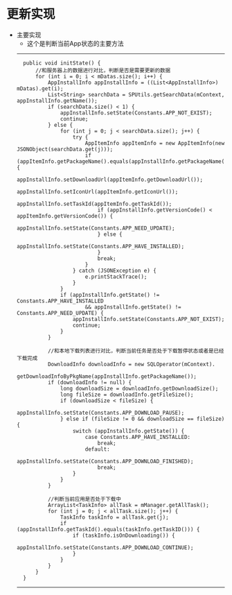 # 更新实现

- 主要实现
  - 这个是判断当前App状态的主要方法
  ***
        public void initState() {
            //和服务器上的数据进行对比，判断是否是需要更新的数据
            for (int i = 0; i < mDatas.size(); i++) {
                AppInstallInfo appInstallInfo = ((List<AppInstallInfo>) mDatas).get(i);
                List<String> searchData = SPUtils.getSearchData(mContext, appInstallInfo.getName());
                if (searchData.size() < 1) {
                    appInstallInfo.setState(Constants.APP_NOT_EXIST);
                    continue;
                } else {
                    for (int j = 0; j < searchData.size(); j++) {
                        try {
                            AppItemInfo appItemInfo = new AppItemInfo(new JSONObject(searchData.get(j)));
                            if (appItemInfo.getPackageName().equals(appInstallInfo.getPackageName())) {
                                appInstallInfo.setDownloadUrl(appItemInfo.getDownloadUrl());
                                appInstallInfo.setIconUrl(appItemInfo.getIconUrl());
                                appInstallInfo.setTaskId(appItemInfo.getTaskId());
                                if (appInstallInfo.getVersionCode() < appItemInfo.getVersionCode()) {
                                    appInstallInfo.setState(Constants.APP_NEED_UPDATE);
                                } else {
                                    appInstallInfo.setState(Constants.APP_HAVE_INSTALLED);
                                }
                                break;
                            }
                        } catch (JSONException e) {
                            e.printStackTrace();
                        }
                    }
                    if (appInstallInfo.getState() != Constants.APP_HAVE_INSTALLED
                            && appInstallInfo.getState() != Constants.APP_NEED_UPDATE) {
                        appInstallInfo.setState(Constants.APP_NOT_EXIST);
                        continue;
                    }
                }

                //和本地下载列表进行对比，判断当前任务是否处于下载暂停状态或者是已经下载完成
                DownloadInfo downloadInfo = new SQLOperator(mContext).
                        getDownloadInfoByPkgName(appInstallInfo.getPackageName());
                if (downloadInfo != null) {
                    long downloadSize = downloadInfo.getDownloadSize();
                    long fileSize = downloadInfo.getFileSize();
                    if (downloadSize < fileSize) {
                        appInstallInfo.setState(Constants.APP_DOWNLOAD_PAUSE);
                    } else if (fileSize != 0 && downloadSize == fileSize) {
                        switch (appInstallInfo.getState()) {
                            case Constants.APP_HAVE_INSTALLED:
                                break;
                            default:
                                appInstallInfo.setState(Constants.APP_DOWNLOAD_FINISHED);
                                break;
                        }
                    }
                }

                //判断当前应用是否处于下载中
                ArrayList<TaskInfo> allTask = mManager.getAllTask();
                for (int j = 0; j < allTask.size(); j++) {
                    TaskInfo taskInfo = allTask.get(j);
                    if (appInstallInfo.getTaskId().equals(taskInfo.getTaskID())) {
                        if (taskInfo.isOnDownloading()) {
                            appInstallInfo.setState(Constants.APP_DOWNLOAD_CONTINUE);
                        }
                    }
                }
            }
        }
  ***
